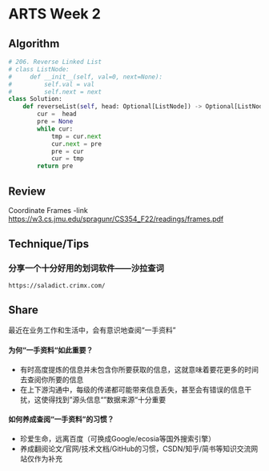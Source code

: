 # ARTS Week 2

## Algorithm

```Python
# 206. Reverse Linked List
# class ListNode:
#     def __init__(self, val=0, next=None):
#         self.val = val
#         self.next = next
class Solution:
    def reverseList(self, head: Optional[ListNode]) -> Optional[ListNode]:
        cur =  head
        pre = None
        while cur:
            tmp = cur.next
            cur.next = pre
            pre = cur
            cur = tmp
        return pre
```



## Review

Coordinate Frames
-link https://w3.cs.jmu.edu/spragunr/CS354_F22/readings/frames.pdf


## Technique/Tips

### 分享一个十分好用的划词软件——沙拉查词


```
https://saladict.crimx.com/
```


## Share

最近在业务工作和生活中，会有意识地查阅“一手资料”

#### 为何“一手资料“如此重要？
- 有时高度提炼的信息并未包含你所要获取的信息，这就意味着要花更多的时间去查阅你所要的信息
- 在上下游沟通中，每级的传递都可能带来信息丢失，甚至会有错误的信息干扰，这使得找到”源头信息“”数据来源“十分重要

#### 如何养成查阅“一手资料”的习惯？
- 珍爱生命，远离百度（可换成Google/ecosia等国外搜索引擎）
- 养成翻阅论文/官网/技术文档/GitHub的习惯，CSDN/知乎/简书等知识交流网站仅作为补充
